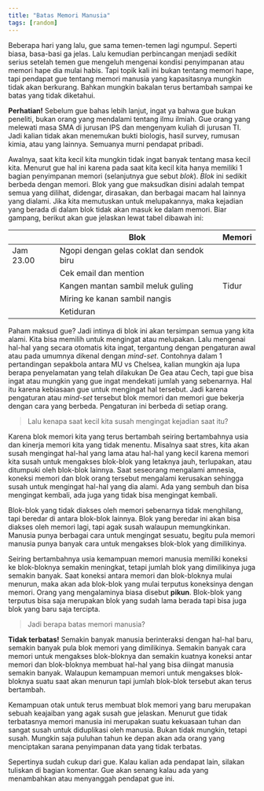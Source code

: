 ```yaml
---
title: "Batas Memori Manusia"
tags: [random]
---
```

Beberapa hari yang lalu, gue sama temen-temen lagi ngumpul. Seperti biasa, basa-basi ga jelas. Lalu kemudian perbincangan menjadi sedikit serius setelah temen gue mengeluh mengenai kondisi penyimpanan atau memori hape dia mulai habis. Tapi topik kali ini bukan tentang memori hape, tapi pendapat gue tentang memori manusia yang kapasitasnya mungkin tidak akan berkurang. Bahkan mungkin bakalan terus bertambah sampai ke batas yang tidak diketahui.

**Perhatian!** Sebelum gue bahas lebih lanjut, ingat ya bahwa gue bukan peneliti, bukan orang yang mendalami tentang ilmu ilmiah. Gue orang yang melewati masa SMA di jurusan IPS dan mengenyam kuliah di jurusan TI. Jadi kalian tidak akan menemukan bukti biologis, hasil survey, rumusan kimia, atau yang lainnya. Semuanya murni pendapat pribadi.

Awalnya, saat kita kecil kita mungkin tidak ingat banyak tentang masa kecil kita. Menurut gue hal ini karena pada saat kita kecil kita hanya memiliki 1 bagian penyimpanan memori (selanjutnya gue sebut *blok*). *Blok* ini sedikit berbeda dengan memori. Blok yang gue maksudkan disini adalah tempat semua yang dilihat, didengar, dirasakan, dan berbagai macam hal lainnya yang dialami. Jika kita memutuskan untuk melupakannya, maka kejadian yang berada di dalam blok tidak akan masuk ke dalam memori. Biar gampang, berikut akan gue jelaskan lewat tabel dibawah ini:

|           | Blok                                       | Memori     |
|-----------|--------------------------------------------|------------|
| Jam 23.00 | Ngopi dengan gelas coklat dan sendok biru  |            |
|           | Cek email dan mention                      |            |
|           | Kangen mantan sambil meluk guling          | Tidur      |
|           | Miring ke kanan sambil nangis              |            |
|           | Ketiduran                                  |            |

Paham maksud gue? Jadi intinya di blok ini akan tersimpan semua yang kita alami. Kita bisa memilih untuk mengingat atau melupakan. Lalu mengenai hal-hal yang secara otomatis kita ingat, tergantung dengan pengaturan awal atau pada umumnya dikenal dengan *mind-set*. Contohnya dalam 1 pertandingan sepakbola antara MU vs Chelsea, kalian mungkin aja lupa berapa penyelamatan yang telah dilakukan De Gea atau Cech, tapi gue bisa ingat atau mungkin yang gue ingat mendekati jumlah yang sebenarnya. Hal itu karena kebiasaan gue untuk mengingat hal tersebut. Jadi karena pengaturan atau *mind-set* tersebut blok memori dan memori gue bekerja dengan cara yang berbeda. Pengaturan ini berbeda di setiap orang.  

> Lalu kenapa saat kecil kita susah mengingat kejadian saat itu?

Karena blok memori kita yang terus bertambah seiring bertambahnya usia dan kinerja memori kita yang tidak menentu. Misalnya saat stres, kita akan susah mengingat hal-hal yang lama atau hal-hal yang kecil karena memori kita susah untuk mengakses blok-blok yang letaknya jauh, terlupakan, atau ditumpuki oleh blok-blok lainnya. Saat seseorang mengalami amnesia, koneksi memori dan blok orang tersebut mengalami kerusakan sehingga susah untuk mengingat hal-hal yang dia alami. Ada yang sembuh dan bisa mengingat kembali, ada juga yang tidak bisa mengingat kembali.

Blok-blok yang tidak diakses oleh memori sebenarnya tidak menghilang, tapi beredar di antara blok-blok lainnya. Blok yang beredar ini akan bisa diakses oleh memori lagi, tapi agak susah walaupun memungkinkan. Manusia punya berbagai cara untuk mengingat sesuatu, begitu pula memori manusia punya banyak cara untuk mengakses blok-blok yang dimilikinya.

Seiring bertambahnya usia kemampuan memori manusia memiliki koneksi ke blok-bloknya semakin meningkat, tetapi jumlah blok yang dimilikinya juga semakin banyak. Saat koneksi antara memori dan blok-bloknya mulai menurun, maka akan ada blok-blok yang mulai terputus koneksinya dengan memori. Orang yang mengalaminya biasa disebut **pikun**. Blok-blok yang terputus bisa saja merupakan blok yang sudah lama berada tapi bisa juga blok yang baru saja tercipta.

> Jadi berapa batas memori manusia?

**Tidak terbatas!** Semakin banyak manusia berinteraksi dengan hal-hal baru, semakin banyak pula blok memori yang dimilikinya. Semakin banyak cara memori untuk mengakses blok-bloknya dan semakin kuatnya koneksi antar memori dan blok-bloknya membuat hal-hal yang bisa diingat manusia semakin banyak. Walaupun kemampuan memori untuk mengakses blok-bloknya suatu saat akan menurun tapi jumlah blok-blok tersebut akan terus bertambah.

Kemampuan otak untuk terus membuat blok memori yang baru merupakan sebuah keajaiban yang agak susah gue jelaskan. Menurut gue tidak terbatasnya memori manusia ini merupakan suatu kekuasaan tuhan dan sangat susah untuk diduplikasi oleh manusia. Bukan tidak mungkin, tetapi susah. Mungkin saja puluhan tahun ke depan akan ada orang yang menciptakan sarana penyimpanan data yang tidak terbatas.

Sepertinya sudah cukup dari gue. Kalau kalian ada pendapat lain, silakan tuliskan di bagian komentar. Gue akan senang kalau ada yang menambahkan atau menyanggah pendapat gue ini.
